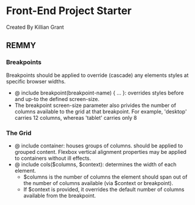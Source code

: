 # Front-End Project Starter

Created By Killian Grant

## REMMY

### Breakpoints

Breakpoints should be applied to override (cascade) any elements styles at specific browser widths.

* @ include breakpoint(breakpoint-name) { ... }: overrides styles before and up-to the defined screen-size.
* The breakpoint screen-size parameter also privides the number of columns available to the grid at that breakpoint. For example, 'desktop' carries 12 columns, whereas 'tablet' carries only 8

### The Grid
* @ include container: houses groups of columns. should be applied to grouped content. Flexbox vertical alignment properties may be applied to containers without ill effects.
* @ include cols($columns, $context): determines the width of each element.
	* $columns is the number of columns the element should span out of the number of columns available (via $context or breakpoint).
	* If $context is provided, it overrides the default number of columns available from the breakpoint.